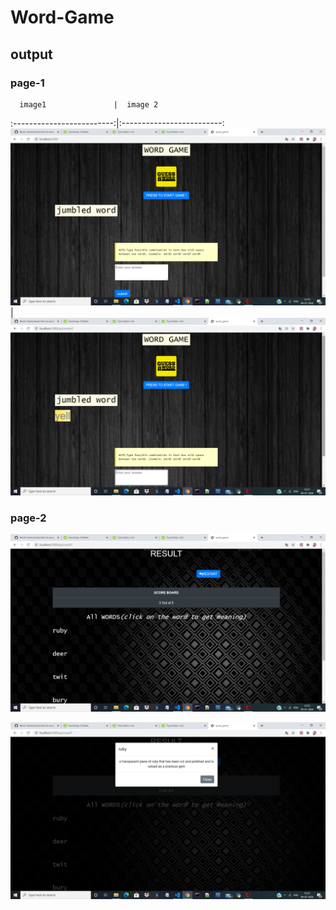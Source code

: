 # Word-Game
## output
### page-1
      image1               |  image 2
:-------------------------:|:-------------------------:
![alt text](https://github.com/praveena-sadasivam/Word-Game/blob/word_game_updated/output/output1.png)  |  ![alt text](https://github.com/praveena-sadasivam/Word-Game/blob/word_game_updated/output/output2.png)



### page-2
![alt text](https://github.com/praveena-sadasivam/Word-Game/blob/word_game_updated/output/output3.png)

![alt text](https://github.com/praveena-sadasivam/Word-Game/blob/word_game_updated/output/output4.png)
